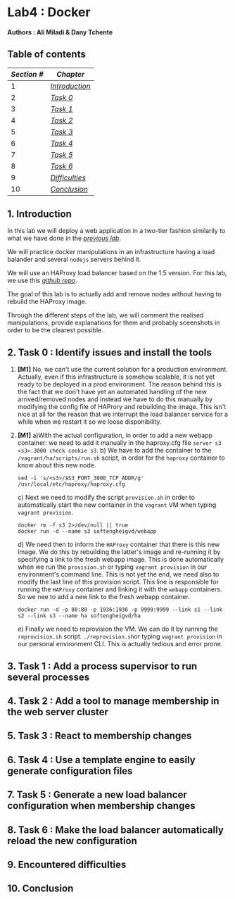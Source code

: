# Lab4 : Docker
#### Authors : Ali Miladi & Dany Tchente

## Table of contents
|*Section #*|*Chapter*				  		|
|-----------|-------------------------------|
|1			|[*Introduction*](#Intro)		|
|2			|[*Task 0*](#Task0)      		|
|3			|[*Task 1*](#Task1)      		|
|4			|[*Task 2*](#Task2)      		|
|5			|[*Task 3*](#Task3)      		|
|6			|[*Task 4*](#Task4)      		|
|7			|[*Task 5*](#Task5)      		|
|8			|[*Task 6*](#Task6)      		|
|9			|[*Difficulties*](#Difficulties)|
|10			|[*Conclusion*](#Conclusion)    |

## <a name="Intro"></a>1.	Introduction
In this lab we will deploy a web application in a two-tier fashion similarily to what we have done in the [*previous lab*](https://github.com/alimiladi/Teaching-HEIGVD-AIT-2015-Labo-Load-Balancing). 

We will practice docker manipulations in an infrastructure having a load balander and several `nodejs` servers behind it.

We will use an HAProxy load balancer based on the 1.5 version.
For this lab, we use this [*github repo*](https://github.com/alimiladi/Teaching-HEIGVD-AIT-2016-Labo-Docker).

The goal of this lab is to actually add and remove nodes without having to rebuild the HAProxy image.

Through the different steps of the lab, we will comment the realised manipulations, provide explanations for them and probably sceenshots in order to be the clearest possible.

## <a name="Task0"></a>2.	Task 0 : Identify issues and install the tools
1. <a name="M1"></a>**[M1]** 
	No, we can't use the current solution for a production environment. Actually, even if this infrastructure is somehow scalable, it is not yet ready to be deployed in a prod environment. 
	The reason behind this is the fact that we don't have yet an automated handling of the new arrived/removed nodes and instead we have to do this manually by modifying the config file of HAProry and rebuilding the image.
	This isn't nice at all for the reason that we interrupt the load balancer service for a while when we restart it so we loose disponibility.

2. <a name="M2"></a>**[M1]**
	a)With the actual configuration, in order to add a new webapp container:
	we need to add it manually in the haproxy.cfg file `server s3 <s3>:3000 check cookie s3`.
	b) We have to add the container to the `/vagrant/ha/scripts/run.sh` script, in order for the `haproxy` container to know about this new node.
	```
	sed -i 's/<s3>/$S3_PORT_3000_TCP_ADDR/g' /usr/local/etc/haproxy/haproxy.cfg
	```
	c) Next we need to modify the script `provision.sh` in order to automatically start the new container in the `vagrant` VM when typing `vagrant provision`.
	```
	docker rm -f s3 2>/dev/null || true
	docker run -d --name s3 softengheigvd/webapp
	```
	d) We need then to inform the `HAProxy` container that there is this new image. We do this by rebuilding the latter's image and re-running it by specifying a link to the fresh webapp image. This is done automatically when we run the `provision.sh` or typing `vagrant provision` in our environment's command line.
	This is not yet the end, we need also to modify the last line of this provision script. This line is responsible for running the `HAProxy`  container and linking it with the `webapp` containers. So we nee to add a new link to the fresh webapp container.
	```
	docker run -d -p 80:80 -p 1936:1936 -p 9999:9999 --link s1 --link s2 --link s3 --name ha softengheigvd/ha
	```
	e) Finally we need to reprovision the VM. We can do it by running the `reprovision.sh` script.
	```./reprovision.sh```or typing `vagrant provision` in our personal environment CLI. 
This is actually tedious and error prone.

## <a name="Task1"></a>3.	Task 1 : Add a process supervisor to run several processes
## <a name="Task2"></a>4.	Task 2 : Add a tool to manage membership in the web server cluster
## <a name="Task3"></a>5.	Task 3 : React to membership changes
## <a name="Task4"></a>6.	Task 4 : Use a template engine to easily generate configuration files
## <a name="Task5"></a>7.	Task 5 : Generate a new load balancer configuration when membership changes
## <a name="Task6"></a>8.	Task 6 : Make the load balancer automatically reload the new configuration
## <a name="Difficulties"></a>9.	Encountered difficulties
## <a name="Conclusion"></a>10.	Conclusion